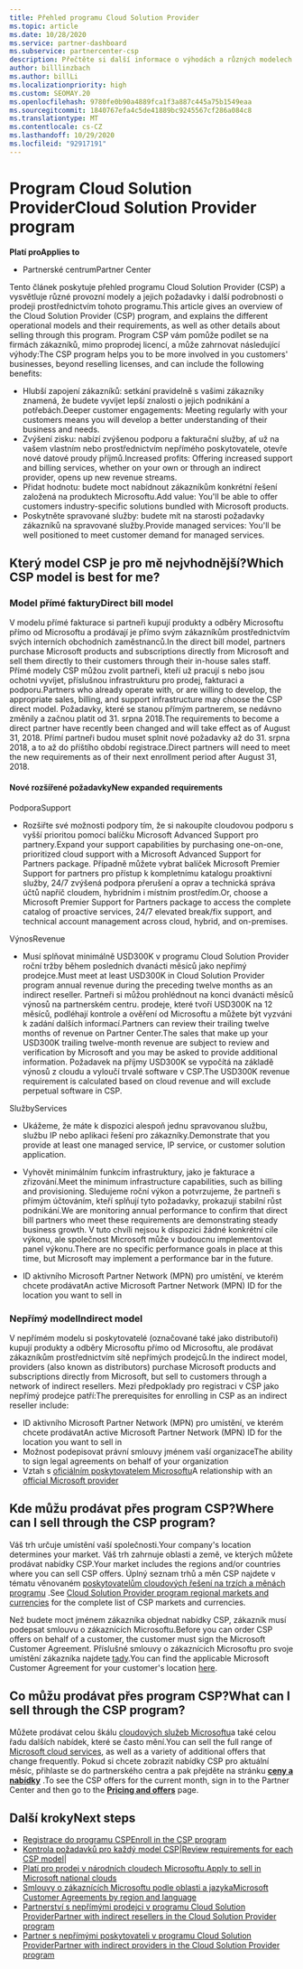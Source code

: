 ```yaml
---
title: Přehled programu Cloud Solution Provider
ms.topic: article
ms.date: 10/28/2020
ms.service: partner-dashboard
ms.subservice: partnercenter-csp
description: Přečtěte si další informace o výhodách a různých modelech v programu Cloud Solution Provider (CSP), které vám pomůžou dosáhnout vaší firmy s novými zákazníky a novými znalostmi.
author: billlinzbach
ms.author: billLi
ms.localizationpriority: high
ms.custom: SEOMAY.20
ms.openlocfilehash: 9780fe0b90a4889fca1f3a887c445a75b1549eaa
ms.sourcegitcommit: 1840767efa4c5de41889bc9245567cf286a084c8
ms.translationtype: MT
ms.contentlocale: cs-CZ
ms.lasthandoff: 10/29/2020
ms.locfileid: "92917191"
---
```

# <a name="cloud-solution-provider-program"></a><span data-ttu-id="2cfdc-103">Program Cloud Solution Provider</span><span class="sxs-lookup"><span data-stu-id="2cfdc-103">Cloud Solution Provider program</span></span> 

<span data-ttu-id="2cfdc-104">**Platí pro**</span><span class="sxs-lookup"><span data-stu-id="2cfdc-104">**Applies to**</span></span>

- <span data-ttu-id="2cfdc-105">Partnerské centrum</span><span class="sxs-lookup"><span data-stu-id="2cfdc-105">Partner Center</span></span>


<span data-ttu-id="2cfdc-106">Tento článek poskytuje přehled programu Cloud Solution Provider (CSP) a vysvětluje různé provozní modely a jejich požadavky i další podrobnosti o prodeji prostřednictvím tohoto programu.</span><span class="sxs-lookup"><span data-stu-id="2cfdc-106">This article gives an overview of the Cloud Solution Provider (CSP) program, and explains the different operational models and their requirements, as well as other details about selling through this program.</span></span>  <span data-ttu-id="2cfdc-107">Program CSP vám pomůže podílet se na firmách zákazníků, mimo proprodej licencí, a může zahrnovat následující výhody:</span><span class="sxs-lookup"><span data-stu-id="2cfdc-107">The CSP program helps you to be more involved in you customers' businesses, beyond reselling licenses, and can include the following benefits:</span></span> 

- <span data-ttu-id="2cfdc-108">Hlubší zapojení zákazníků: setkání pravidelně s vašimi zákazníky znamená, že budete vyvíjet lepší znalosti o jejich podnikání a potřebách.</span><span class="sxs-lookup"><span data-stu-id="2cfdc-108">Deeper customer engagements: Meeting regularly with your customers means you will develop a better understanding of their business and needs.</span></span>
- <span data-ttu-id="2cfdc-109">Zvýšení zisku: nabízí zvýšenou podporu a fakturační služby, ať už na vašem vlastním nebo prostřednictvím nepřímého poskytovatele, otevře nové datové proudy příjmů.</span><span class="sxs-lookup"><span data-stu-id="2cfdc-109">Increased profits: Offering increased support and billing services, whether on your own or through an indirect provider, opens up new revenue streams.</span></span>  
- <span data-ttu-id="2cfdc-110">Přidat hodnotu: budete moct nabídnout zákazníkům konkrétní řešení založená na produktech Microsoftu.</span><span class="sxs-lookup"><span data-stu-id="2cfdc-110">Add value: You'll be able to offer customers industry-specific solutions bundled with Microsoft products.</span></span>
- <span data-ttu-id="2cfdc-111">Poskytněte spravované služby: budete mít na starosti požadavky zákazníků na spravované služby.</span><span class="sxs-lookup"><span data-stu-id="2cfdc-111">Provide managed services: You'll be well positioned to meet customer demand for managed services.</span></span> 

## <a name="which-csp-model-is-best-for-me"></a><span data-ttu-id="2cfdc-112">Který model CSP je pro mě nejvhodnější?</span><span class="sxs-lookup"><span data-stu-id="2cfdc-112">Which CSP model is best for me?</span></span>

### <a name="direct-bill-model"></a><span data-ttu-id="2cfdc-113">Model přímé faktury</span><span class="sxs-lookup"><span data-stu-id="2cfdc-113">Direct bill model</span></span>

 <span data-ttu-id="2cfdc-114">V modelu přímé fakturace si partneři kupují produkty a odběry Microsoftu přímo od Microsoftu a prodávají je přímo svým zákazníkům prostřednictvím svých interních obchodních zaměstnanců.</span><span class="sxs-lookup"><span data-stu-id="2cfdc-114">In the direct bill model, partners purchase Microsoft products and subscriptions directly from Microsoft and sell them directly to their customers through their in-house sales staff.</span></span> <span data-ttu-id="2cfdc-115">Přímé modely CSP můžou zvolit partneři, kteří už pracují s nebo jsou ochotni vyvíjet, příslušnou infrastrukturu pro prodej, fakturaci a podporu.</span><span class="sxs-lookup"><span data-stu-id="2cfdc-115">Partners who already operate with, or are willing to develop, the appropriate sales, billing, and support infrastructure may choose the CSP direct model.</span></span> <span data-ttu-id="2cfdc-116">Požadavky, které se stanou přímým partnerem, se nedávno změnily a začnou platit od 31. srpna 2018.</span><span class="sxs-lookup"><span data-stu-id="2cfdc-116">The requirements to become a direct partner have recently been changed and will take effect as of August 31, 2018.</span></span> <span data-ttu-id="2cfdc-117">Přímí partneři budou muset splnit nové požadavky až do 31. srpna 2018, a to až do příštího období registrace.</span><span class="sxs-lookup"><span data-stu-id="2cfdc-117">Direct partners will need to meet the new requirements as of their next enrollment period after August 31, 2018.</span></span>

#### <a name="new-expanded-requirements"></a><span data-ttu-id="2cfdc-118">Nové rozšířené požadavky</span><span class="sxs-lookup"><span data-stu-id="2cfdc-118">New expanded requirements</span></span>

<span data-ttu-id="2cfdc-119">Podpora</span><span class="sxs-lookup"><span data-stu-id="2cfdc-119">Support</span></span>

- <span data-ttu-id="2cfdc-120">Rozšiřte své možnosti podpory tím, že si nakoupíte cloudovou podporu s vyšší prioritou pomocí balíčku Microsoft Advanced Support pro partnery.</span><span class="sxs-lookup"><span data-stu-id="2cfdc-120">Expand your support capabilities by purchasing one-on-one, prioritized cloud support with a Microsoft Advanced Support for Partners package.</span></span> <span data-ttu-id="2cfdc-121">Případně můžete vybrat balíček Microsoft Premier Support for partners pro přístup k kompletnímu katalogu proaktivní služby, 24/7 zvýšená podpora přerušení a oprav a technická správa účtů napříč cloudem, hybridním i místním prostředím.</span><span class="sxs-lookup"><span data-stu-id="2cfdc-121">Or, choose a Microsoft Premier Support for Partners package to access the complete catalog of proactive services, 24/7 elevated break/fix support, and technical account management across cloud, hybrid, and on-premises.</span></span>

<span data-ttu-id="2cfdc-122">Výnos</span><span class="sxs-lookup"><span data-stu-id="2cfdc-122">Revenue</span></span>

- <span data-ttu-id="2cfdc-123">Musí splňovat minimálně USD300K v programu Cloud Solution Provider roční tržby během posledních dvanácti měsíců jako nepřímý prodejce.</span><span class="sxs-lookup"><span data-stu-id="2cfdc-123">Must meet at least USD300K in Cloud Solution Provider program annual revenue during the preceding twelve months as an indirect reseller.</span></span> <span data-ttu-id="2cfdc-124">Partneři si můžou prohlédnout na konci dvanácti měsíců výnosů na partnerském centru. prodeje, které tvoří USD300K na 12 měsíců, podléhají kontrole a ověření od Microsoftu a můžete být vyzváni k zadání dalších informací.</span><span class="sxs-lookup"><span data-stu-id="2cfdc-124">Partners can review their trailing twelve months of revenue on Partner Center.The sales that make up your USD300K trailing twelve-month revenue are subject to review and verification by Microsoft and you may be asked to provide additional information.</span></span> <span data-ttu-id="2cfdc-125">Požadavek na příjmy USD300K se vypočítá na základě výnosů z cloudu a vyloučí trvalé software v CSP.</span><span class="sxs-lookup"><span data-stu-id="2cfdc-125">The USD300K revenue requirement is calculated based on cloud revenue and will exclude perpetual software in CSP.</span></span>

<span data-ttu-id="2cfdc-126">Služby</span><span class="sxs-lookup"><span data-stu-id="2cfdc-126">Services</span></span>

- <span data-ttu-id="2cfdc-127">Ukážeme, že máte k dispozici alespoň jednu spravovanou službu, službu IP nebo aplikaci řešení pro zákazníky.</span><span class="sxs-lookup"><span data-stu-id="2cfdc-127">Demonstrate that you provide at least one managed service, IP service, or customer solution application.</span></span> 

- <span data-ttu-id="2cfdc-128">Vyhovět minimálním funkcím infrastruktury, jako je fakturace a zřizování.</span><span class="sxs-lookup"><span data-stu-id="2cfdc-128">Meet the minimum infrastructure capabilities, such as billing and provisioning.</span></span> <span data-ttu-id="2cfdc-129">Sledujeme roční výkon a potvrzujeme, že partneři s přímým účtováním, kteří splňují tyto požadavky, prokazují stabilní růst podnikání.</span><span class="sxs-lookup"><span data-stu-id="2cfdc-129">We are monitoring annual performance to confirm that direct bill partners who meet these requirements are demonstrating steady business growth.</span></span> <span data-ttu-id="2cfdc-130">V tuto chvíli nejsou k dispozici žádné konkrétní cíle výkonu, ale společnost Microsoft může v budoucnu implementovat panel výkonu.</span><span class="sxs-lookup"><span data-stu-id="2cfdc-130">There are no specific performance goals in place at this time, but Microsoft may implement a performance bar in the future.</span></span>

- <span data-ttu-id="2cfdc-131">ID aktivního Microsoft Partner Network (MPN) pro umístění, ve kterém chcete prodávat</span><span class="sxs-lookup"><span data-stu-id="2cfdc-131">An active Microsoft Partner Network (MPN) ID for the location you want to sell in</span></span>

### <a name="indirect-model"></a><span data-ttu-id="2cfdc-132">Nepřímý model</span><span class="sxs-lookup"><span data-stu-id="2cfdc-132">Indirect model</span></span>

<span data-ttu-id="2cfdc-133">V nepřímém modelu si poskytovatelé (označované také jako distributoři) kupují produkty a odběry Microsoftu přímo od Microsoftu, ale prodávat zákazníkům prostřednictvím sítě nepřímých prodejců.</span><span class="sxs-lookup"><span data-stu-id="2cfdc-133">In the indirect model, providers (also known as distributors) purchase Microsoft products and subscriptions directly from Microsoft, but sell to customers through a network of indirect resellers.</span></span> <span data-ttu-id="2cfdc-134">Mezi předpoklady pro registraci v CSP jako nepřímý prodejce patří:</span><span class="sxs-lookup"><span data-stu-id="2cfdc-134">The prerequisites for enrolling in CSP as an indirect reseller include:</span></span>

- <span data-ttu-id="2cfdc-135">ID aktivního Microsoft Partner Network (MPN) pro umístění, ve kterém chcete prodávat</span><span class="sxs-lookup"><span data-stu-id="2cfdc-135">An active Microsoft Partner Network (MPN) ID for the location you want to sell in</span></span>
- <span data-ttu-id="2cfdc-136">Možnost podepisovat právní smlouvy jménem vaší organizace</span><span class="sxs-lookup"><span data-stu-id="2cfdc-136">The ability to sign legal agreements on behalf of your organization</span></span>
- <span data-ttu-id="2cfdc-137">Vztah s [oficiálním poskytovatelem Microsoftu](https://partnercenter.microsoft.com/partner/find-a-provider)</span><span class="sxs-lookup"><span data-stu-id="2cfdc-137">A relationship with an [official Microsoft provider](https://partnercenter.microsoft.com/partner/find-a-provider)</span></span>

## <a name="where-can-i-sell-through-the-csp-program"></a><span data-ttu-id="2cfdc-138">Kde můžu prodávat přes program CSP?</span><span class="sxs-lookup"><span data-stu-id="2cfdc-138">Where can I sell through the CSP program?</span></span>

<span data-ttu-id="2cfdc-139">Váš trh určuje umístění vaší společnosti.</span><span class="sxs-lookup"><span data-stu-id="2cfdc-139">Your company's location determines your market.</span></span> <span data-ttu-id="2cfdc-140">Váš trh zahrnuje oblasti a země, ve kterých můžete prodávat nabídky CSP.</span><span class="sxs-lookup"><span data-stu-id="2cfdc-140">Your market includes the regions and/or countries where you can sell CSP offers.</span></span> <span data-ttu-id="2cfdc-141">Úplný seznam trhů a měn CSP najdete v tématu věnovaném [poskytovatelům cloudových řešení na trzích a měnách programu](regional-authorization-overview.md) .</span><span class="sxs-lookup"><span data-stu-id="2cfdc-141">See [Cloud Solution Provider program regional markets and currencies](regional-authorization-overview.md) for the complete list of CSP markets and currencies.</span></span>

<span data-ttu-id="2cfdc-142">Než budete moct jménem zákazníka objednat nabídky CSP, zákazník musí podepsat smlouvu o zákaznících Microsoftu.</span><span class="sxs-lookup"><span data-stu-id="2cfdc-142">Before you can order CSP offers on behalf of a customer, the customer must sign the Microsoft Customer Agreement.</span></span> <span data-ttu-id="2cfdc-143">Příslušné smlouvy o zákaznících Microsoftu pro svoje umístění zákazníka najdete [tady](agreements.md).</span><span class="sxs-lookup"><span data-stu-id="2cfdc-143">You can find the applicable Microsoft Customer Agreement for your customer's location [here](agreements.md).</span></span>  

## <a name="what-can-i-sell-through-the-csp-program"></a><span data-ttu-id="2cfdc-144">Co můžu prodávat přes program CSP?</span><span class="sxs-lookup"><span data-stu-id="2cfdc-144">What can I sell through the CSP program?</span></span>

<span data-ttu-id="2cfdc-145">Můžete prodávat celou škálu [cloudových služeb Microsoftu](https://partner.microsoft.com/cloud-solution-provider/products-and-services)a také celou řadu dalších nabídek, které se často mění.</span><span class="sxs-lookup"><span data-stu-id="2cfdc-145">You can sell the full range of [Microsoft cloud services](https://partner.microsoft.com/cloud-solution-provider/products-and-services), as well as a variety of additional offers that change frequently.</span></span> <span data-ttu-id="2cfdc-146">Pokud si chcete zobrazit nabídky CSP pro aktuální měsíc, přihlaste se do partnerského centra a pak přejděte na stránku [**ceny a nabídky**](https://partnercenter.microsoft.com/pcv/sales) .</span><span class="sxs-lookup"><span data-stu-id="2cfdc-146">To see the CSP offers for the current month, sign in to the Partner Center and then go to the [**Pricing and offers**](https://partnercenter.microsoft.com/pcv/sales) page.</span></span>

## <a name="next-steps"></a><span data-ttu-id="2cfdc-147">Další kroky</span><span class="sxs-lookup"><span data-stu-id="2cfdc-147">Next steps</span></span>

- [<span data-ttu-id="2cfdc-148">Registrace do programu CSP</span><span class="sxs-lookup"><span data-stu-id="2cfdc-148">Enroll in the CSP program</span></span>](enrolling-in-the-csp-program.md)
- <span data-ttu-id="2cfdc-149">[Kontrola požadavků pro každý model CSP](https://partnercenter.microsoft.com/partner/cloud-solution-provider)|</span><span class="sxs-lookup"><span data-stu-id="2cfdc-149">[Review requirements for each CSP model](https://partnercenter.microsoft.com/partner/cloud-solution-provider)|</span></span>
- [<span data-ttu-id="2cfdc-150">Platí pro prodej v národních cloudech Microsoftu.</span><span class="sxs-lookup"><span data-stu-id="2cfdc-150">Apply to sell in Microsoft national clouds</span></span>](csp-national-clouds-overview.md)
- [<span data-ttu-id="2cfdc-151">Smlouvy o zákaznících Microsoftu podle oblasti a jazyka</span><span class="sxs-lookup"><span data-stu-id="2cfdc-151">Microsoft Customer Agreements by region and language</span></span>](agreements.md)
- [<span data-ttu-id="2cfdc-152">Partnerství s nepřímými prodejci v programu Cloud Solution Provider</span><span class="sxs-lookup"><span data-stu-id="2cfdc-152">Partner with indirect resellers in the Cloud Solution Provider program</span></span>](indirect-provider-tasks-in-partner-center.md)
- [<span data-ttu-id="2cfdc-153">Partner s nepřímými poskytovateli v programu Cloud Solution Provider</span><span class="sxs-lookup"><span data-stu-id="2cfdc-153">Partner with indirect providers in the Cloud Solution Provider program</span></span>](indirect-reseller-tasks-in-partner-center.md)
